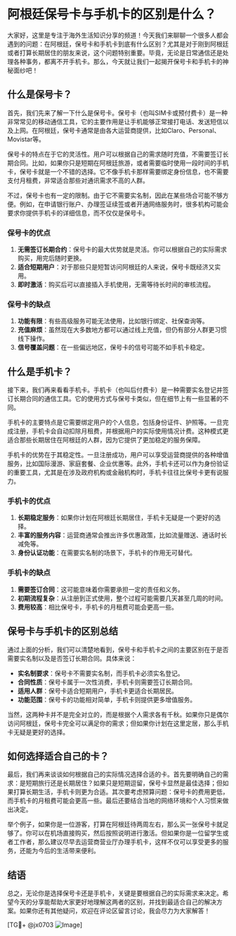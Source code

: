 # 阿根廷保号卡与手机卡的区别是什么？

大家好，这里是专注于海外生活知识分享的频道！今天我们来聊聊一个很多人都会遇到的问题：在阿根廷，保号卡和手机卡到底有什么区别？尤其是对于刚到阿根廷或者打算长期居住的朋友来说，这个问题特别重要。毕竟，无论是日常通信还是处理各种事务，都离不开手机卡。那么，今天就让我们一起揭开保号卡和手机卡的神秘面纱吧！

## 什么是保号卡？

首先，我们先来了解一下什么是保号卡。保号卡（也叫SIM卡或预付费卡）是一种非常常见的移动通信工具，它的主要作用是让手机能够正常接打电话、发送短信以及上网。在阿根廷，保号卡通常是由各大运营商提供，比如Claro、Personal、Movistar等。

保号卡的特点在于它的灵活性。用户可以根据自己的需求随时充值，不需要签订长期合同。比如，如果你只是短期在阿根廷旅游，或者需要临时使用一段时间的手机卡，保号卡就是一个不错的选择。它不像手机卡那样需要绑定身份信息，也不需要支付月租费，非常适合那些对通讯需求不高的人群。

不过，保号卡也有一定的限制。由于它不需要实名制，因此在某些场合可能不够方便。例如，在申请银行账户、办理签证续签或者开通网络服务时，很多机构可能会要求你提供手机卡的详细信息，而不仅仅是保号卡。

### 保号卡的优点

1. **无需签订长期合约**：保号卡的最大优势就是灵活。你可以根据自己的实际需求购买，用完后随时更换。
2. **适合短期用户**：对于那些只是短暂访问阿根廷的人来说，保号卡既经济又实用。
3. **即时激活**：购买后可以直接插入手机使用，无需等待长时间的审核流程。

### 保号卡的缺点

1. **功能有限**：有些高级服务可能无法使用，比如银行绑定、社保查询等。
2. **充值麻烦**：虽然现在大多数地方都可以通过线上充值，但仍有部分人群更习惯线下操作。
3. **信号覆盖问题**：在一些偏远地区，保号卡的信号可能不如手机卡稳定。

## 什么是手机卡？

接下来，我们再来看看手机卡。手机卡（也叫后付费卡）是一种需要实名登记并签订长期合同的通信工具。它的使用方式与保号卡类似，但在细节上有一些显著的不同。

手机卡的主要特点是它需要绑定用户的个人信息，包括身份证件、护照等。一旦完成注册，手机卡会自动扣除月租费，并根据用户的实际使用情况计费。这种模式更适合那些长期居住在阿根廷的人群，因为它提供了更加稳定的服务保障。

手机卡的优势在于其稳定性。一旦注册成功，用户可以享受运营商提供的各种增值服务，比如国际漫游、家庭套餐、企业优惠等。此外，手机卡还可以作为身份验证的重要工具，尤其是在涉及政府机构或金融机构时，手机卡往往比保号卡更有说服力。

### 手机卡的优点

1. **长期稳定服务**：如果你计划在阿根廷长期居住，手机卡无疑是一个更好的选择。
2. **丰富的服务内容**：运营商通常会推出许多优惠政策，比如流量赠送、通话时长减免等。
3. **身份认证功能**：在需要实名制的场景下，手机卡的作用无可替代。

### 手机卡的缺点

1. **需要签订合同**：这可能意味着你需要承担一定的责任和义务。
2. **初期流程复杂**：从注册到正式使用，整个过程可能需要几天甚至几周的时间。
3. **费用较高**：相比保号卡，手机卡的月租费可能会更高一些。

## 保号卡与手机卡的区别总结

通过上面的分析，我们可以清楚地看到，保号卡和手机卡之间的主要区别在于是否需要实名制以及是否签订长期合同。具体来说：

- **实名制要求**：保号卡不需要实名制，而手机卡必须实名登记。
- **合同性质**：保号卡属于一次性消费，手机卡则需要签订长期合同。
- **适用人群**：保号卡适合短期用户，手机卡更适合长期居民。
- **功能范围**：保号卡的功能相对简单，手机卡则提供更多增值服务。

当然，这两种卡并不是完全对立的，而是根据个人需求各有千秋。如果你只是偶尔访问阿根廷，保号卡完全可以满足你的需求；但如果你计划在这里定居，那么手机卡无疑是更好的选择。

## 如何选择适合自己的卡？

最后，我们再来谈谈如何根据自己的实际情况选择合适的卡。首先要明确自己的需求：是短期旅行还是长期居住？如果只是短期逗留，保号卡显然是最佳选择；但如果打算长期生活，手机卡则更为合适。其次要考虑预算问题：保号卡的费用更低，而手机卡的月租费可能会更高一些。最后还要结合当地的网络环境和个人习惯来做出决定。

举个例子，如果你是一位游客，打算在阿根廷待两周左右，那么买一张保号卡就足够了。你可以在机场直接购买，然后按照说明进行激活。但如果你是一位留学生或者工作者，那么建议尽早去运营商营业厅办理手机卡，这样不仅可以享受更多的服务，还能为今后的生活带来便利。

## 结语

总之，无论你是选择保号卡还是手机卡，关键是要根据自己的实际需求来决定。希望今天的分享能帮助大家更好地理解这两者的区别，并找到最适合自己的解决方案。如果你还有其他疑问，欢迎在评论区留言讨论，我会尽力为大家解答！

[TG💪+ @jx0703 ![Image](https://github.com/user-attachments/assets/dbca1d08-cadb-493c-b0ec-ad6f7a83f270)]